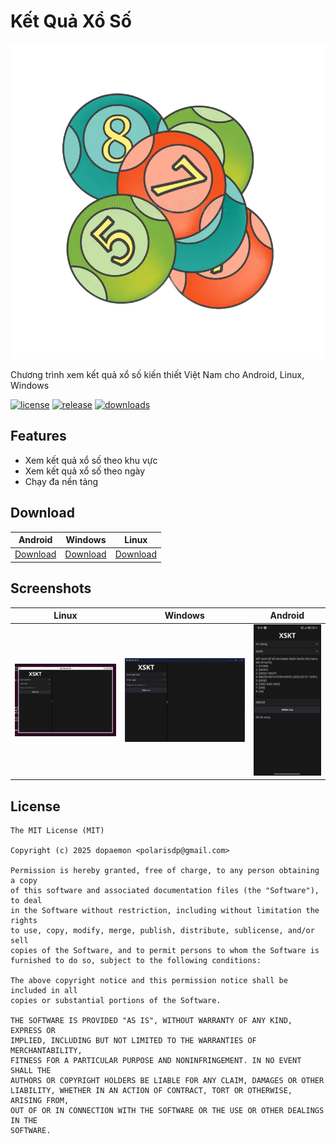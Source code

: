# Kết Quả Xổ Số

![KetQuaXoSo Icon](./assets/Icon.png)

Chương trình xem kết quả xổ số kiến thiết Việt Nam cho Android, Linux, Windows

[![license](https://img.shields.io/github/license/dopaemon/KetQuaXoSo)](./LICENSE)
[![release](https://img.shields.io/github/v/release/dopaemon/KetQuaXoSo)](https://github.com/dopaemon/KetQuaXoSo/releases/latest)
[![downloads](https://img.shields.io/github/downloads/dopaemon/KetQuaXoSo/total)](https://github.com/dopaemon/KetQuaXoSo/releases/latest)

## Features

- Xem kết quả xổ số theo khu vực
- Xem kết quả xổ số theo ngày
- Chạy đa nền tảng

## Download
| Android    | Windows | Linux |
| ---------- | ------- | ----- |
| [Download](https://github.com/dopaemon/KetQuaXoSo/releases/latest/KetQuaXoSo.apk) | [Download](https://github.com/dopaemon/KetQuaXoSo/releases/latest/KetQuaXoSo.exe) | [Download](https://github.com/dopaemon/KetQuaXoSo/releases/latest/KetQuaXoSo.tar.gz) |


## Screenshots
| Linux    | Windows | Android |
| ---------- | ------- | ----- |
| ![Screenshot 1](./assets/Screenshot2025-09-08164807.png) | ![Screenshot 2](./assets/Screenshot2025-09-08164907.png) | ![Screenshot 3](./assets/Screenshot_2025-09-08-16-41-27-083_com.dopaemon.ketquaxoso.jpg) |
## License
```LICENSE
The MIT License (MIT)

Copyright (c) 2025 dopaemon <polarisdp@gmail.com>

Permission is hereby granted, free of charge, to any person obtaining a copy
of this software and associated documentation files (the "Software"), to deal
in the Software without restriction, including without limitation the rights
to use, copy, modify, merge, publish, distribute, sublicense, and/or sell
copies of the Software, and to permit persons to whom the Software is
furnished to do so, subject to the following conditions:

The above copyright notice and this permission notice shall be included in all
copies or substantial portions of the Software.

THE SOFTWARE IS PROVIDED "AS IS", WITHOUT WARRANTY OF ANY KIND, EXPRESS OR
IMPLIED, INCLUDING BUT NOT LIMITED TO THE WARRANTIES OF MERCHANTABILITY,
FITNESS FOR A PARTICULAR PURPOSE AND NONINFRINGEMENT. IN NO EVENT SHALL THE
AUTHORS OR COPYRIGHT HOLDERS BE LIABLE FOR ANY CLAIM, DAMAGES OR OTHER
LIABILITY, WHETHER IN AN ACTION OF CONTRACT, TORT OR OTHERWISE, ARISING FROM,
OUT OF OR IN CONNECTION WITH THE SOFTWARE OR THE USE OR OTHER DEALINGS IN THE
SOFTWARE.
```
